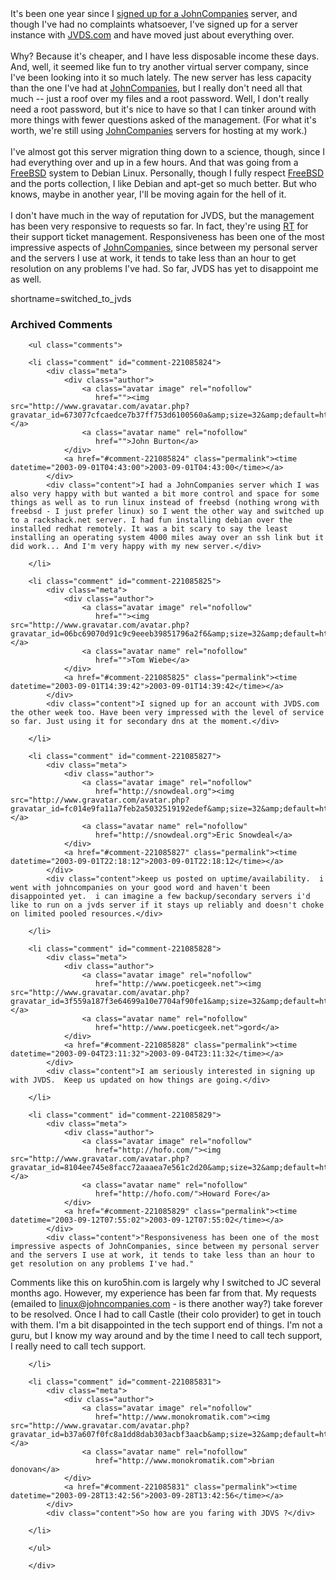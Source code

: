 <br /><br />
It's been one year since I
<a href="http://www.decafbad.com/blog/tech/old/ooobfc.html" target="_top">signed up for a <a href="http://www.decafbad.com/twiki/bin/view/Main/JohnCompanies">JohnCompanies</a> server</a>,
and though I've had no complaints whatsoever, I've signed up for
a server instance with <a href="http://www.jvds.com/" target="_top">JVDS.com</a> and have moved
just about everything over.
<br /><br />
Why?  Because it's cheaper, and I have less disposable income these
days.  And, well, it seemed like fun to try another virtual server
company, since I've been looking into it so much lately.  The new
server has less capacity than the one I've had at <a href="http://www.decafbad.com/twiki/bin/view/Main/JohnCompanies">JohnCompanies</a>, but I
really don't need all that much -- just a roof over my files and a
root password.  Well, I don't really need a root password, but it's
nice to have so that I can tinker around with more things with fewer
questions asked of the management.  (For what it's worth, we're still
using <a href="http://www.decafbad.com/twiki/bin/view/Main/JohnCompanies">JohnCompanies</a> servers for hosting at my work.)
<br /><br />
I've almost got this server migration thing down to a science, though,
since I had everything over and up in a few hours.  And that was going
from a <a href="http://www.decafbad.com/twiki/bin/view/Main/FreeBSD">FreeBSD</a> system to Debian Linux.  Personally, though I fully
respect <a href="http://www.decafbad.com/twiki/bin/view/Main/FreeBSD">FreeBSD</a> and the ports collection, I like Debian and apt-get
so much better.  But who knows, maybe in another year, I'll be moving
again for the hell of it.
<br /><br />
I don't have much in the way of reputation for JVDS, but the management
has been very responsive to requests so far.  In fact, they're using
<a href="http://www.bestpractical.com/rt//" target="_top">RT</a> for their support ticket
management.  Responsiveness has been one of the most impressive aspects
of <a href="http://www.decafbad.com/twiki/bin/view/Main/JohnCompanies">JohnCompanies</a>, since between my personal server and the servers
I use at work, it tends to take less than an hour to get resolution
on any problems I've had.  So far, JVDS has yet to disappoint me as
well.
<!--more-->
shortname=switched_to_jvds

<div id="comments" class="comments archived-comments">
            <h3>Archived Comments</h3>
            
        <ul class="comments">
            
        <li class="comment" id="comment-221085824">
            <div class="meta">
                <div class="author">
                    <a class="avatar image" rel="nofollow" 
                       href=""><img src="http://www.gravatar.com/avatar.php?gravatar_id=673077cfcaedce7b37ff753d6100560a&amp;size=32&amp;default=http://mediacdn.disqus.com/1320279820/images/noavatar32.png"/></a>
                    <a class="avatar name" rel="nofollow" 
                       href="">John Burton</a>
                </div>
                <a href="#comment-221085824" class="permalink"><time datetime="2003-09-01T04:43:00">2003-09-01T04:43:00</time></a>
            </div>
            <div class="content">I had a JohnCompanies server which I was also very happy with but wanted a bit more control and space for some things as well as to run linux instead of freebsd (nothing wrong with freebsd - I just prefer linux) so I went the other way and switched up to a rackshack.net server. I had fun installing debian over the installed redhat remotely. It was a bit scary to say the least installing an operating system 4000 miles away over an ssh link but it did work... And I'm very happy with my new server.</div>
            
        </li>
    
        <li class="comment" id="comment-221085825">
            <div class="meta">
                <div class="author">
                    <a class="avatar image" rel="nofollow" 
                       href=""><img src="http://www.gravatar.com/avatar.php?gravatar_id=06bc69070d91c9c9eeeb39851796a2f6&amp;size=32&amp;default=http://mediacdn.disqus.com/1320279820/images/noavatar32.png"/></a>
                    <a class="avatar name" rel="nofollow" 
                       href="">Tom Wiebe</a>
                </div>
                <a href="#comment-221085825" class="permalink"><time datetime="2003-09-01T14:39:42">2003-09-01T14:39:42</time></a>
            </div>
            <div class="content">I signed up for an account with JVDS.com the other week too. Have been very impressed with the level of service so far. Just using it for secondary dns at the moment.</div>
            
        </li>
    
        <li class="comment" id="comment-221085827">
            <div class="meta">
                <div class="author">
                    <a class="avatar image" rel="nofollow" 
                       href="http://snowdeal.org"><img src="http://www.gravatar.com/avatar.php?gravatar_id=fc014e9fa11a7feb2a5032519192edef&amp;size=32&amp;default=http://mediacdn.disqus.com/1320279820/images/noavatar32.png"/></a>
                    <a class="avatar name" rel="nofollow" 
                       href="http://snowdeal.org">Eric Snowdeal</a>
                </div>
                <a href="#comment-221085827" class="permalink"><time datetime="2003-09-01T22:18:12">2003-09-01T22:18:12</time></a>
            </div>
            <div class="content">keep us posted on uptime/availability.  i went with johncompanies on your good word and haven't been disappointed yet.  i can imagine a few backup/secondary servers i'd like to run on a jvds server if it stays up reliably and doesn't choke on limited pooled resources.</div>
            
        </li>
    
        <li class="comment" id="comment-221085828">
            <div class="meta">
                <div class="author">
                    <a class="avatar image" rel="nofollow" 
                       href="http://www.poeticgeek.net"><img src="http://www.gravatar.com/avatar.php?gravatar_id=3f559a187f3e64699a10e7704af90fe1&amp;size=32&amp;default=http://mediacdn.disqus.com/1320279820/images/noavatar32.png"/></a>
                    <a class="avatar name" rel="nofollow" 
                       href="http://www.poeticgeek.net">gord</a>
                </div>
                <a href="#comment-221085828" class="permalink"><time datetime="2003-09-04T23:11:32">2003-09-04T23:11:32</time></a>
            </div>
            <div class="content">I am seriously interested in signing up with JVDS.  Keep us updated on how things are going.</div>
            
        </li>
    
        <li class="comment" id="comment-221085829">
            <div class="meta">
                <div class="author">
                    <a class="avatar image" rel="nofollow" 
                       href="http://hofo.com/"><img src="http://www.gravatar.com/avatar.php?gravatar_id=8104ee745e8facc72aaaea7e561c2d20&amp;size=32&amp;default=http://mediacdn.disqus.com/1320279820/images/noavatar32.png"/></a>
                    <a class="avatar name" rel="nofollow" 
                       href="http://hofo.com/">Howard Fore</a>
                </div>
                <a href="#comment-221085829" class="permalink"><time datetime="2003-09-12T07:55:02">2003-09-12T07:55:02</time></a>
            </div>
            <div class="content">"Responsiveness has been one of the most impressive aspects of JohnCompanies, since between my personal server and the servers I use at work, it tends to take less than an hour to get resolution on any problems I've had."

Comments like this on kuro5hin.com is largely why I switched to JC several months ago. However, my experience has been far from that. My requests (emailed to linux@johncompanies.com - is there another way?) take forever to be resolved. Once I had to call Castle (their colo provider) to get in touch with them. I'm a bit disappointed in the tech support end of things. I'm not a guru, but I know my way around and by the time I need to call tech support, I really need to call tech support.</div>
            
        </li>
    
        <li class="comment" id="comment-221085831">
            <div class="meta">
                <div class="author">
                    <a class="avatar image" rel="nofollow" 
                       href="http://www.monokromatik.com"><img src="http://www.gravatar.com/avatar.php?gravatar_id=b37a607f0fc8a1dd8dab303acbf3aacb&amp;size=32&amp;default=http://mediacdn.disqus.com/1320279820/images/noavatar32.png"/></a>
                    <a class="avatar name" rel="nofollow" 
                       href="http://www.monokromatik.com">brian donovan</a>
                </div>
                <a href="#comment-221085831" class="permalink"><time datetime="2003-09-28T13:42:56">2003-09-28T13:42:56</time></a>
            </div>
            <div class="content">So how are you faring with JDVS ?</div>
            
        </li>
    
        </ul>
    
        </div>
    